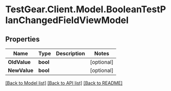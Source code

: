 # TestGear.Client.Model.BooleanTestPlanChangedFieldViewModel

## Properties

Name | Type | Description | Notes
------------ | ------------- | ------------- | -------------
**OldValue** | **bool** |  | [optional] 
**NewValue** | **bool** |  | [optional] 

[[Back to Model list]](../README.md#documentation-for-models) [[Back to API list]](../README.md#documentation-for-api-endpoints) [[Back to README]](../README.md)

